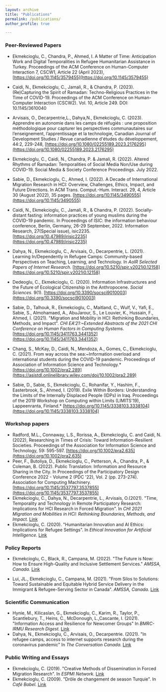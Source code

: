```yaml
---
layout: archive
title: "Publications"
permalink: /publications/
author_profile: true

---
```



### Peer-Reviewed Papers

- Ekmekcioglu, C., Chandra, P., Ahmed, I. A Matter of Time: Anticipation Work and Digital Temporalities in Refugee Humanitarian Assistance in Turkey. Proceedings of the ACM Conference on Human-Computer Interaction 7, CSCW1, Article 22 (April 2023), [https://doi.org/10.1145/3579455](https://doi.org/10.1145/3579455)

- Caidi, N., Ekmekcioglu, C., Jamali, R., & Chandra, P. (2023). (Re)Capturing the Spirit of Ramadan: Techno-Religious Practices in the Time of COVID-19. Proceedings of the ACM Conference on Human-Computer Interaction (CSCW2). Vol. 10, Article 249. DOI: 10.1145/3610040
  
- Arvisais, O., Decarpentrie,L., Dahya,N., Ekmekcioglu, C. (2023). Apprendre en autonomie dans les camps de réfugiés : une proposition méthodologique pour capturer les perspectives communautaires sur l’enseignement, l’apprentissage et la technologie, Canadian Journal of Development Studies / Revue canadienne d'études du développement, 44:2, 229-248, [https://doi.org/10.1080/02255189.2023.2176295](https://doi.org/10.1080/02255189.2023.2176295)

- Ekmekcioglu, C., Caidi, N., Chandra, P. & Jamali, R. (2022). Altered Rhythms of Ramadan: Temporalities of Social Media Non/Use during COVID-19. Social Media & Society Conference Proceedings. July 2022.

- Sabie, D., Ekmekcioglu, C., Ahmed, I. (2022). A Decade of International Migration Research in HCI: Overview, Challenges, Ethics, Impact, and Future Directions. In ACM Trans. Comput.-Hum. Interact. 29, 4, Article 30 (August 2022), 35 pages. [https://doi.org/10.1145/3490555](https://doi.org/10.1145/3490555)

- Caidi, N., Ekmekcioglu, C., Jamali, R., & Chandra, P. (2022). Socially-distant fasting: information practices of young muslims during the COVID-19 pandemic. In Proceedings of ISIC: the information behaviour conference, Berlin, Germany, 26-29 September, 2022. Information Research, 27(Special issue), isic2235. [https://doi.org/10.47989/irisic2235](https://doi.org/10.47989/irisic2235)
  
- Dahya, N., Ekmekcioglu, C., Arvisais, O., Decarpentrie, L. (2021). Learning In/Dependently in Refugee Camps: Community-based Perspectives on Teaching, Learning, and Technology. In *AoIR Selected Papers of Internet Research.* [https://doi.org/10.5210/spir.v2021i0.12158](https://doi.org/10.5210/spir.v2021i0.12158)
    
- Dedeoglu, C., Ekmekcioglu, C. (2020). Information Infrastructures and the Future of Ecological Citizenship in the Anthropocene. *Social Sciences*. 9(1). [https://doi.org/10.3390/socsci9010003](https://doi.org/10.3390/socsci9010003)
  
- Sabie, D., Talhouk, R., Ekmekcioglu, C., Maitland, C., Wulf, V., Yafi, E., Sabie, S., Almohamaed, A., AbuJarour, S., Le Louvier, K., Hussain, F., Ahmed, I. (2021). "Migration and Mobility in HCI: Rethinking Boundaries, Methods, and Impact". *CHI EA'21:~Extended Abstracts of the 2021 CHI Conference on Human Factors in Computing Systems.* [https://doi.org/10.1145/3411763.3441352](https://doi.org/10.1145/3411763.3441352)
  
- Chang, S., McKay, D., Caidi, N., Mendoza, A., Gomes, C., Ekmekcioglu, C. (2021). From way across the sea:~Information overload and international students during the COVID-19 pandemic. Proceedings of Association of Information Science and Technology.* [https://doi.org/10.1002/pra2.289](https://asistdl.onlinelibrary.wiley.com/doi/10.1002/pra2.289)
  
- Sabie, D., Sabie, S., Ekmekcioglu, C., Rohanifar, Y., Hashim, F., Easterbrook, S., Ahmed, I. (2019). Exile Within Borders: Understanding the Limits of the Internally Displaced People (IDPs) in Iraq. Proceedings of the 2019 Workshop on Computing within Limits (LIMITS'19), Lappeenranta, Finland.* [https://doi.org/10.1145/3338103.3338104](https://doi.org/10.1145/3338103.3338104)


### Workshop papers

- Radford, M.L., Connaway, L.S., Rorissa, A., Ekmekcioglu, C. and Caidi, N. (2022), Researching in Times of Crisis: Toward Information-Resilient Societies. Proceedings of the Association for Information Science and Technology, 59: 595-597. [https://doi.org/10.1002/pra2.635](https://doi.org/10.1002/pra2.635)
- Peer, F., Butoliya, D., Ekmekcioglu, C., Petterson, A., Chandra, P., & Coleman, B. (2022). Public Translation: Information and Resource Sharing in the City. In Proceedings of the Participatory Design Conference 2022 - Volume 2 (PDC '22), Vol. 2 (pp. 273-274). Association for Computing Machinery. [https://doi.org/10.1145/3537797.3537855](https://doi.org/10.1145/3537797.3537855)
- Ekmekcioglu, C., Dahya, N., Decarpentrie, L., Arvisais, O.(2021). "Time, Temporality and Technology in Remote Participatory Research: Implications for HCI Research in Forced Migration". In *CHI 2021 Migration and Mobilities in HCI: Rethinking Boundaries, Methods, and Impact.* [Link](http://www.cs.toronto.edu/~dsabie/MigrationWorkshop/Submissions/Ekmekcioglu-et-al_2021.pdf)
- Ekmekcioglu, C. (2020). "Humanitarian Innovation and AI Ethics: Implications for Refugee Settings". In *Ethical Innovation for Artificial Intelligence.* [Link](https://ei4ai.wordpress.com/2020/10/19/humanitarian-innovation-and-ai-ethics-implications-for-refugee-settings-by-cansu-e-dedeoglu-faculty-of-information-university-of-toronto/)

### Policy Reports

- Ekmekcioglu, C., Black, R., Campana, M. (2022). "The Future is Now: How to Ensure High-Quality and Inclusive Settlement Services." *AMSSA, Canada.* [Link](https://www.amssa.org/wp-content/uploads/2022/06/NSCT-Report-Final-EN-Apr-29-2022.pdf)

- Lui, JL., Ekmekcioglu, C., Campana, M.  (2021). "From Silos to Solutions: Toward Sustainable and Equitable Hybrid Service Delivery in the Immigrant & Refugee-Serving Sector in Canada". *AMSSA, Canada.* [Link](https://www.amssa.org/wp-content/uploads/2021/05/EN-Settlement-Sector-Technology-Task-Group-final-report-and-recommen....pdf)

### Scientific Communication

- Hynie, M., Kilicaslan, G., Ekmekcioglu, C., Karim, R., Taylor, P., Scantlebury, T., Heins, C., McDonough, L.,Cascante, I. (2021). "Information Access and Resilience for Newcomer Groups" In *BMRC-IRMU Research Digest.* [Link](https://bmrc-irmu.info.yorku.ca/files/2021/12/Hynie-FINAL-York-Region-EN-Research-Summary_mh-1.pdf?x15611)
- Dahya, N., Ekmekcioglu, C., Arvisais, O., Decarpentrie. (2021). "In refugee camps, access to internet supports research during the coronavirus pandemic" In *The Conversation Canada.* [Link](https://theconversation.com/in-refugee-camps-access-to-internet-supports-research-during-the-coronavirus-pandemic-146468) 

### Public Writing and Essays 

- Ekmekcioglu, C. (2019). "Creative Methods of Dissemination in Forced Migration Research". In *ESPMI Network.* [Link](https://espminetwork.com/cansu-e-dedoglu-dissemination-methods/)
- Ekmekcioglu, C. (2009). "Drôle de changement de season Turquie". In *Café Babel.* [Link](https://cafebabel.com/fr/article/drole-de-changement-de-saison-turque-5ae0059df723b35a145df023/)


<!---
 {% if author.googlescholar %}
 You can also find my articles on <u><a href="{{author.googlescholar}}">my Google Scholar profile</a>.</u>
 {% endif %}
 {% include base_path %}
 {% for post in site.publications reversed %}
 {% include archive-single.html %}
 {% endfor %}
 --->
